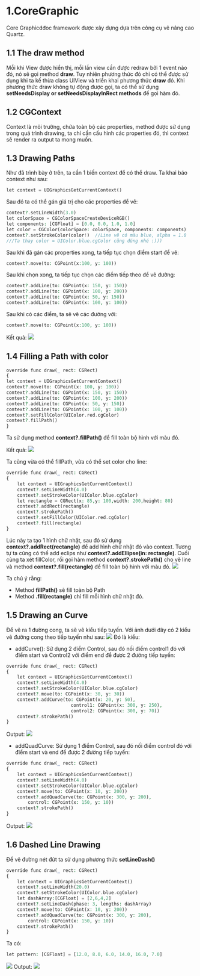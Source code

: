 # 1.CoreGraphic
Core Graphicdđoc framework được xây dựng dựa trên công cụ vẽ nâng cao Quartz.

## 1.1 The draw method
Mỗi khi View được hiển thị, mỗi lần view cần được redraw bởi 1 event nào đó, nó sẽ gọi method **draw**. Tuy nhiên phương thức đó chỉ có thể được sử dụng khi ta kế thừa class UIView và triển khai phương thức **draw** đó.
Khi phương thức draw không tự động được gọi, ta có thể sử dụng **setNeedsDisplay or setNeedsDisplayInRect methods** để gọi hàm đó. 

## 1.2 CGContext
Context là môi trường, chứa toàn bộ các properties, method được sử dụng trong quá trình drawing, ta chỉ cần cấu hình các properties đó, thì context sẽ render ra output ta mong muốn.


## 1.3 Drawing Paths
Như đã trình bày ở trên, ta cần 1 biến context để có thể draw. Ta khai báo context như sau:
```php
let context = UIGraphicsGetCurrentContext()
```

Sau đó ta có thể gán giá trị cho các properties để vẽ:
```php
context?.setLineWidth(3.0) 
let colorSpace = CGColorSpaceCreateDeviceRGB()
let components: [CGFloat] = [0.0, 0.0, 1.0, 1.0]
let color = CGColor(colorSpace: colorSpace, components: components)
context?.setStrokeColor(color!)  //Line vẽ có màu blue, alpha = 1.0
///Ta thay color = UIColor.blue.cgColor cũng đúng nhé :)))
```

Sau khi đã gán các properties xong, ta tiếp tục chọn điểm start để vẽ:
```php
context?.move(to: CGPoint(x:100, y: 100))
```

Sau khi chọn xong, ta tiếp tục chọn các điểm tiếp theo để vẽ đường:
```php
context?.addLine(to: CGPoint(x: 150, y: 150))
context?.addLine(to: CGPoint(x: 100, y: 200))
context?.addLine(to: CGPoint(x: 50, y: 150))
context?.addLine(to: CGPoint(x: 100, y: 100))
```
Sau khi có các điểm, ta sẽ vẽ các đường với:
```php
context?.move(to: CGPoint(x:100, y: 100))
```

Kết quả:
![](images/draw_paths.png)

## 1.4 Filling a Path with color
```php
override func draw(_ rect: CGRect)
{
let context = UIGraphicsGetCurrentContext()
context?.move(to: CGPoint(x: 100, y: 100))
context?.addLine(to: CGPoint(x: 150, y: 150))
context?.addLine(to: CGPoint(x: 100, y: 200))
context?.addLine(to: CGPoint(x: 50, y: 150))
context?.addLine(to: CGPoint(x: 100, y: 100))
context?.setFillColor(UIColor.red.cgColor)
context?.fillPath()
}
```

Ta sử dụng method **context?.fillPath()** để fill toàn bộ hình với màu đỏ.

Kết quả:
![](images/fill_path.png)

Ta cũng vừa có thể fillPath, vừa có thể set color cho line:
```php
override func draw(_ rect: CGRect)
{
    let context = UIGraphicsGetCurrentContext()
    context?.setLineWidth(4.0)
    context?.setStrokeColor(UIColor.blue.cgColor)
    let rectangle = CGRect(x: 85,y: 100,width: 200,height: 80)
    context?.addRect(rectangle)
    context?.strokePath()
    context?.setFillColor(UIColor.red.cgColor)
    context?.fill(rectangle)
}
```
Lúc này ta tạo 1 hình chữ nhật, sau đó sử dụng **context?.addRect(rectangle)** để add hình chữ nhật đó vào context. Tương tự ta cũng có thể add eclips như **context?.addEllipse(in: rectangle)**. Cuối cùng ta xét fillColor, rồi gọi hàm method **context?.strokePath()** cho vẽ line và method **context?.fill(rectangle)** để fill toàn bộ hình với màu đỏ.
![](images/fillPath_drawLine.png)

Ta chú ý rằng: 
- Method **fillPath()** sẽ fill toàn bộ Path
- Method **.fill(rectangle)** chỉ fill mỗi hình chữ nhật đó. 

## 1.5 Drawing an Curve
Để vẽ ra 1 đường cong, ta sẽ vẽ kiểu tiếp tuyến. Với ảnh dưới đây có 2 kiểu vẽ đường cong theo tiếp tuyến như sau:
![](images/curve.png)
Đó là kiểu:
- addCurve(): Sử dụng 2 điểm Control, sau đó nối điểm control1 đó với điểm start và Control2 với điểm end để được 2 đường tiếp tuyến:
```php
override func draw(_ rect: CGRect) 
{
    let context = UIGraphicsGetCurrentContext()
    context?.setLineWidth(4.0)
    context?.setStrokeColor(UIColor.blue.cgColor)
    context?.move(to: CGPoint(x: 30, y: 30))
    context?.addCurve(to: CGPoint(x: 20, y: 50),
                        control1: CGPoint(x: 300, y: 250),
                        control2: CGPoint(x: 300, y: 70))
    context?.strokePath()
}
```

Output:
![](images/curvePath.png)

- addQuadCurve: Sử dụng 1 điểm Control, sau đó nối điểm control đó với điểm start và end để được 2 đường tiếp tuyến:
```php
override func draw(_ rect: CGRect)
{
    let context = UIGraphicsGetCurrentContext()
    context?.setLineWidth(4.0)
    context?.setStrokeColor(UIColor.blue.cgColor)
    context?.move(to: CGPoint(x: 10, y: 200))
    context?.addQuadCurve(to: CGPoint(x: 300, y: 200), 
		control: CGPoint(x: 150, y: 10))
    context?.strokePath()
}
```

Output:
![](images/quart_curve.png)


## 1.6 Dashed Line Drawing
Để vẽ đường nét đứt ta sử dụng phương thức **setLineDash()**
```php
override func draw(_ rect: CGRect)
{
    let context = UIGraphicsGetCurrentContext()
    context?.setLineWidth(20.0)
    context?.setStrokeColor(UIColor.blue.cgColor)
    let dashArray:[CGFloat] = [2,6,4,2]
    context?.setLineDash(phase: 3, lengths: dashArray)
    context?.move(to: CGPoint(x: 10, y: 200))
    context?.addQuadCurve(to: CGPoint(x: 300, y: 200), 
		control: CGPoint(x: 150, y: 10))
    context?.strokePath()
}
```

Ta có:
```php
let pattern: [CGFloat] = [12.0, 8.0, 6.0, 14.0, 16.0, 7.0]
```
![](images/dashed.png)
Output:
![](images/draw_lineDashed.png)
